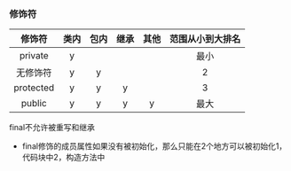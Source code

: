 ### 修饰符
修饰符|类内|包内|继承|其他|范围从小到大排名
|:-:|:-:|:-:|:-:|:-:|:-:|
private|y||||最小|
无修饰符|y|y|||2|
protected|y|y|y||3|
public|y|y|y|y|最大|

final不允许被重写和继承
- final修饰的成员属性如果没有被初始化，那么只能在2个地方可以被初始化1，代码块中2，构造方法中

